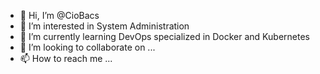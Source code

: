 - 👋 Hi, I’m @CioBacs
- 👀 I’m interested in System Administration
- 🌱 I’m currently learning DevOps specialized in Docker and Kubernetes
- 💞️ I’m looking to collaborate on ...
- 📫 How to reach me ...

<!---
CioBacs/CioBacs is a ✨ special ✨ repository because its `README.md` (this file) appears on your GitHub profile.
You can click the Preview link to take a look at your changes.
--->
